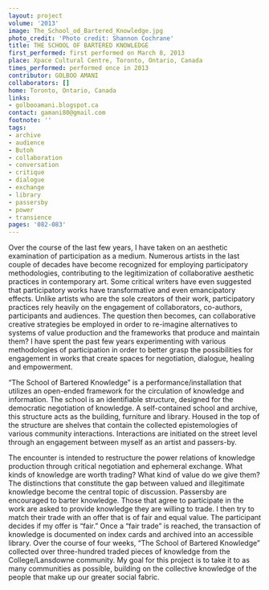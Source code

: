 ```yaml
---
layout: project
volume: '2013'
image: The_School_od_Bartered_Knowledge.jpg
photo_credit: 'Photo credit: Shannon Cochrane'
title: THE SCHOOL OF BARTERED KNOWLEDGE
first_performed: first performed on March 8, 2013
place: Xpace Cultural Centre, Toronto, Ontario, Canada
times_performed: performed once in 2013
contributor: GOLBOO AMANI
collaborators: []
home: Toronto, Ontario, Canada
links:
- golbooamani.blogspot.ca
contact: gamani80@gmail.com
footnote: ''
tags:
- archive
- audience
- Butoh
- collaboration
- conversation
- critique
- dialogue
- exchange
- library
- passersby
- power
- transience
pages: '082-083'
---
```


Over the course of the last few years, I have taken on an aesthetic examination of participation as a medium. Numerous artists in the last couple of decades have become recognized for employing participatory methodologies, contributing to the legitimization of collaborative aesthetic practices in contemporary art. Some critical writers have even suggested that participatory works have transformative and even emancipatory effects. Unlike artists who are the sole creators of their work, participatory practices rely heavily on the engagement of collaborators, co-authors, participants and audiences. The question then becomes, can collaborative creative strategies be employed in order to re-imagine alternatives to systems of value production and the frameworks that produce and maintain them? I have spent the past few years experimenting with various methodologies of participation in order to better grasp the possibilities for engagement in works that create spaces for negotiation, dialogue, healing and empowerment.

“The School of Bartered Knowledge” is a performance/installation that utilizes an open-ended framework for the circulation of knowledge and information. The school is an identifiable structure, designed for the democratic negotiation of knowledge. A self-contained school and archive, this structure acts as the building, furniture and library. Housed in the top of the structure are shelves that contain the collected epistemologies of various community interactions. Interactions are initiated on the street level through an engagement between myself as an artist and passers-by.

The encounter is intended to restructure the power relations of knowledge production through critical negotiation and ephemeral exchange. What kinds of knowledge are worth trading? What kind of value do we give them? The distinctions that constitute the gap between valued and illegitimate knowledge become the central topic of discussion. Passersby are encouraged to barter knowledge. Those that agree to participate in the work are asked to provide knowledge they are willing to trade. I then try to match their trade with an offer that is of fair and equal value. The participant decides if my offer is “fair.” Once a “fair trade” is reached, the transaction of knowledge is documented on index cards and archived into an accessible library. Over the course of four weeks, “The School of Bartered Knowledge” collected over three-hundred traded pieces of knowledge from the College/Lansdowne community. My goal for this project is to take it to as many communities as possible, building on the collective knowledge of the people that make up our greater social fabric.
